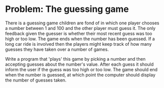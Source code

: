 # Problem: The guessing game

There is a guessing game children are fond of in which one player
chooses a number between 1 and 100 and the other player must guess it.
The only feedback given the guesser is whether their most recent guess
was too high or too low. The game ends when the number has been guessed.
If a long car ride is involved then the players might keep track of how
many guesses they have taken over a number of games.

Write a program that 'plays' this game by picking a number and then
accepting guesses about the number's value. After each guess it should
inform the user if the guess was too high or too low. The game should
end when the number is guessed, at which point the computer should
display the number of guesses taken.
